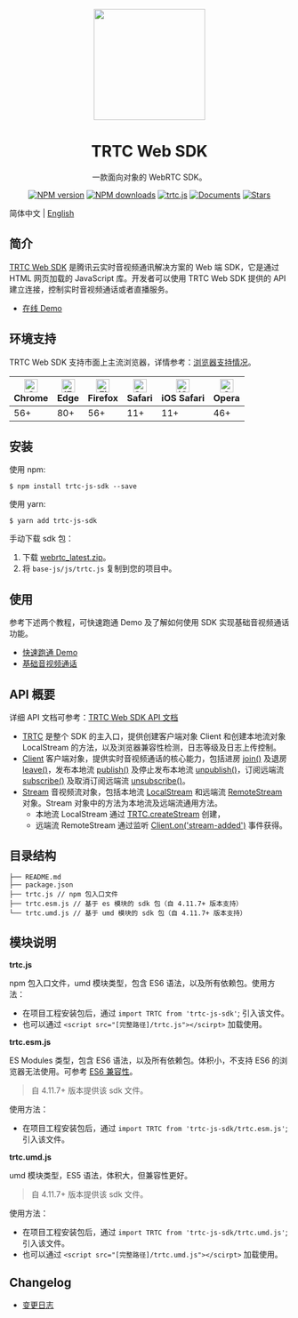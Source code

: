 <p align="center">
  <a href="https://cloud.tencent.com/document/product/647">
    <img width="200" src="https://web.sdk.qcloud.com/trtc/webrtc/assets/trtc-logo.png">
  </a>
</p>

<h1 align="center">TRTC Web SDK</h1>

<div align="center">

一款面向对象的 WebRTC SDK。

[![NPM version](https://img.shields.io/npm/v/trtc-js-sdk)](https://www.npmjs.com/package/trtc-js-sdk) [![NPM downloads](https://img.shields.io/npm/dw/trtc-js-sdk)](https://www.npmjs.com/package/trtc-js-sdk) [![trtc.js](https://img.shields.io/bundlephobia/min/trtc-js-sdk)](https://www.npmjs.com/package/trtc-js-sdk) [![Documents](https://img.shields.io/badge/-Documents-blue)](https://web.sdk.qcloud.com/trtc/webrtc/doc/zh-cn/index.html) [![Stars](https://img.shields.io/github/stars/tencentyun/TRTCSDK?style=social)](https://github.com/tencentyun/TRTCSDK) 

</div>

简体中文 | [English](./README.md)
## 简介

[TRTC Web SDK](https://web.sdk.qcloud.com/trtc/webrtc/doc/zh-cn/index.html) 是腾讯云实时音视频通讯解决方案的 Web 端 SDK，它是通过 HTML 网页加载的 JavaScript 库。开发者可以使用 TRTC Web SDK 提供的 API 建立连接，控制实时音视频通话或者直播服务。

- [在线 Demo](https://web.sdk.qcloud.com/trtc/webrtc/demo/api-sample/basic-rtc.html)

## 环境支持

TRTC Web SDK 支持市面上主流浏览器，详情参考：[浏览器支持情况](https://web.sdk.qcloud.com/trtc/webrtc/doc/zh-cn/tutorial-05-info-browser.html)。

| [<img src="https://web.sdk.qcloud.com/trtc/webrtc/assets/logo/chrome_48x48.png" alt="Chrome" width="24px" height="24px" />](http://godban.github.io/browsers-support-badges/)<br/>Chrome | [<img src="https://web.sdk.qcloud.com/trtc/webrtc/assets/logo/edge_48x48.png" alt="IE / Edge" width="24px" height="24px" />](http://godban.github.io/browsers-support-badges/)<br/> Edge | [<img src="https://web.sdk.qcloud.com/trtc/webrtc/assets/logo/firefox_48x48.png" alt="Firefox" width="24px" height="24px" />](http://godban.github.io/browsers-support-badges/)<br/>Firefox | [<img src="https://web.sdk.qcloud.com/trtc/webrtc/assets/logo/safari_48x48.png" alt="Safari" width="24px" height="24px" />](http://godban.github.io/browsers-support-badges/)<br/>Safari | [<img src="https://web.sdk.qcloud.com/trtc/webrtc/assets/logo/safari-ios_48x48.png" alt="iOS Safari" width="24px" height="24px" />](http://godban.github.io/browsers-support-badges/)<br/>iOS Safari | [<img src="https://web.sdk.qcloud.com/trtc/webrtc/assets/logo/opera_48x48.png" alt="Opera" width="24px" height="24px" />](http://godban.github.io/browsers-support-badges/)<br/>Opera |
| --------- | --------- | --------- | --------- | --------- | --------- |
| 56+ | 80+ | 56+ | 11+ | 11+ | 46+ |

## 安装

使用 npm:
```
$ npm install trtc-js-sdk --save
```

使用 yarn:
```
$ yarn add trtc-js-sdk
```

手动下载 sdk 包：

1. 下载 [webrtc_latest.zip](https://web.sdk.qcloud.com/trtc/webrtc/download/webrtc_latest.zip)。
2. 将 `base-js/js/trtc.js` 复制到您的项目中。

## 使用

参考下述两个教程，可快速跑通 Demo 及了解如何使用 SDK 实现基础音视频通话功能。

- [快速跑通 Demo](https://web.sdk.qcloud.com/trtc/webrtc/doc/zh-cn/tutorial-10-basic-get-started-with-demo.html)
- [基础音视频通话](https://web.sdk.qcloud.com/trtc/webrtc/doc/zh-cn/tutorial-11-basic-video-call.html)

## API 概要

详细 API 文档可参考：[TRTC Web SDK API 文档](https://web.sdk.qcloud.com/trtc/webrtc/doc/zh-cn/index.html)

- [TRTC]((https://web.sdk.qcloud.com/trtc/webrtc/doc/zh-cn/TRTC.html)) 是整个 SDK 的主入口，提供创建客户端对象 Client 和创建本地流对象 LocalStream 的方法，以及浏览器兼容性检测，日志等级及日志上传控制。
- [Client]((https://web.sdk.qcloud.com/trtc/webrtc/doc/zh-cn/Client.html)) 客户端对象，提供实时音视频通话的核心能力，包括进房 [join()](https://web.sdk.qcloud.com/trtc/webrtc/doc/zh-cn/Client.html#join) 及退房 [leave()](https://web.sdk.qcloud.com/trtc/webrtc/doc/zh-cn/Client.html#leave)，发布本地流 [publish()](https://web.sdk.qcloud.com/trtc/webrtc/doc/zh-cn/Client.html#publish) 及停止发布本地流 [unpublish()](https://web.sdk.qcloud.com/trtc/webrtc/doc/zh-cn/Client.html#unpublish)，订阅远端流 [subscribe()](https://web.sdk.qcloud.com/trtc/webrtc/doc/zh-cn/Client.html#subscribe) 及取消订阅远端流 [unsubscribe()](https://web.sdk.qcloud.com/trtc/webrtc/doc/zh-cn/Client.html#unsubscribe)。
- [Stream](https://web.sdk.qcloud.com/trtc/webrtc/doc/zh-cn/Stream.html) 音视频流对象，包括本地流 [LocalStream](https://web.sdk.qcloud.com/trtc/webrtc/doc/zh-cn/LocalStream.html) 和远端流 [RemoteStream](https://web.sdk.qcloud.com/trtc/webrtc/doc/zh-cn/RemoteStream.html) 对象。Stream 对象中的方法为本地流及远端流通用方法。
  - 本地流 LocalStream 通过 [TRTC.createStream](https://web.sdk.qcloud.com/trtc/webrtc/doc/zh-cn/TRTC.html#.createStream) 创建，
  - 远端流 RemoteStream 通过监听 [Client.on('stream-added')](https://web.sdk.qcloud.com/trtc/webrtc/doc/zh-cn/module-ClientEvent.html#.STREAM_ADDED) 事件获得。

## 目录结构

```
├── README.md
├── package.json
├── trtc.js // npm 包入口文件
├── trtc.esm.js // 基于 es 模块的 sdk 包（自 4.11.7+ 版本支持）
└── trtc.umd.js // 基于 umd 模块的 sdk 包（自 4.11.7+ 版本支持）
```

## 模块说明

**trtc.js**

npm 包入口文件，umd 模块类型，包含 ES6 语法，以及所有依赖包。使用方法：
- 在项目工程安装包后，通过 `import TRTC from 'trtc-js-sdk'`;  引入该文件。
- 也可以通过 `<script src="[完整路径]/trtc.js"></scirpt>` 加载使用。

**trtc.esm.js**

ES Modules 类型，包含 ES6 语法，以及所有依赖包。体积小，不支持 ES6 的浏览器无法使用。可参考 [ES6 兼容性](https://caniuse.com/?search=ES6)。

> 自 4.11.7+ 版本提供该 sdk 文件。

使用方法：
- 在项目工程安装包后，通过 `import TRTC from 'trtc-js-sdk/trtc.esm.js'`;  引入该文件。

**trtc.umd.js**

umd 模块类型，ES5 语法，体积大，但兼容性更好。

> 自 4.11.7+ 版本提供该 sdk 文件。

使用方法：

- 在项目工程安装包后，通过 `import TRTC from 'trtc-js-sdk/trtc.umd.js'`;  引入该文件。
- 也可以通过 `<script src="[完整路径]/trtc.umd.js"></scirpt>` 加载使用。


## Changelog

- [变更日志](https://web.sdk.qcloud.com/trtc/webrtc/doc/zh-cn/tutorial-01-info-changelog.html)
